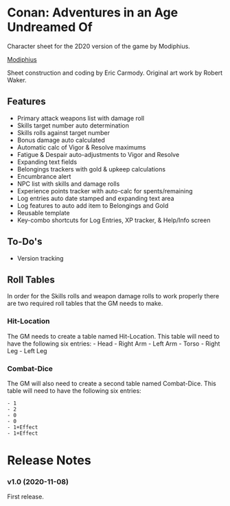 #  Conan: Adventures in an Age Undreamed Of
Character sheet for the 2D20 version of the game by Modiphius.  

[Modiphius](https://www.modiphius.net/collections/conan)

Sheet construction and coding by Eric Carmody. Original art work by Robert Waker.

## Features
- Primary attack weapons list with damage roll
- Skills target number auto determination
- Skills rolls against target number
- Bonus damage auto calculated
- Automatic calc of Vigor & Resolve maximums
- Fatigue & Despair auto-adjustments to Vigor and Resolve
- Expanding text fields
- Belongings trackers with gold & upkeep calculations
- Encumbrance alert
- NPC list with skills and damage rolls
- Experience points tracker with auto-calc for spents/remaining
- Log entries auto date stamped and expanding text area
- Log features to auto add item to Belongings and Gold
- Reusable template
- Key-combo shortcuts for Log Entries, XP tracker, & Help/Info screen

## To-Do's
- Version tracking

## Roll Tables
In order for the Skills rolls and weapon damage rolls to work properly there are two required roll tables that the GM needs to make.
### Hit-Location
The GM needs to create a table named Hit-Location.  This table will need to have the following six entries:
    - Head
    - Right Arm
    - Left Arm
    - Torso
    - Right Leg
    - Left Leg                    
                
### Combat-Dice
The GM will also need to create a second table named Combat-Dice.  This table will need to have the following six entries:

    - 1
    - 2
    - 0
    - 0
    - 1+Effect
    - 1+Effect


# Release Notes


### v1.0 (2020-11-08)
First release.
